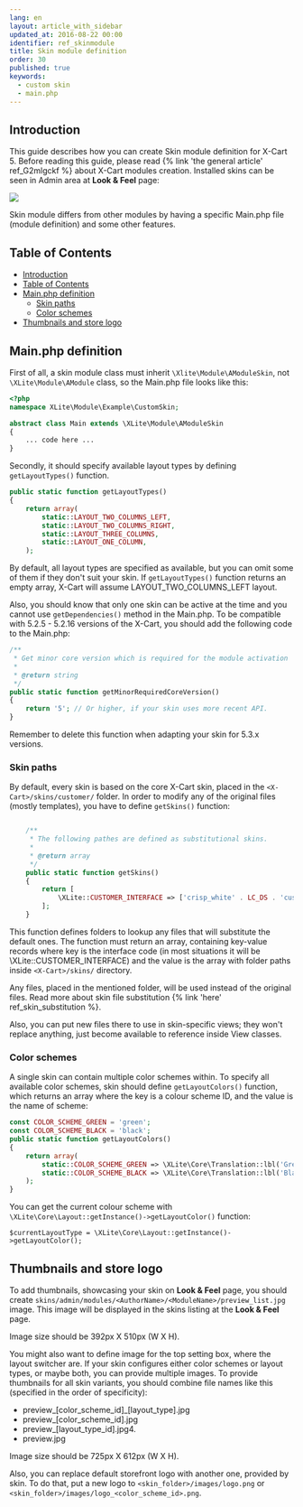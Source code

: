 ```yaml
---
lang: en
layout: article_with_sidebar
updated_at: 2016-08-22 00:00
identifier: ref_skinmodule
title: Skin module definition
order: 30
published: true
keywords:
  - custom skin
  - main.php
---
```



## Introduction

This guide describes how you can create Skin module definition for X-Cart 5. Before reading this guide, please read {% link 'the general article' ref_G2mlgckf %} about X-Cart modules creation. Installed skins can be seen in Admin area at **Look & Feel** page:
    
![]({{site.baseurl}}/attachments/ref_skinmodule/lookandfeel.png)

Skin module differs from other modules by having a specific Main.php file (module definition) and some other features.

## Table of Contents

*   [Introduction](#introduction)
*   [Table of Contents](#table-of-contents)
*   [Main.php definition](#mainphp-definition)
    *   [Skin paths](#skin-paths)
    *   [Color schemes](#color-schemes)
*   [Thumbnails and store logo](#thumbnails-and-store-logo)

## Main.php definition

First of all, a skin module class must inherit `\Xlite\Module\AModuleSkin`, not `\XLite\Module\AModule` class, so the Main.php file looks like this:

```php
<?php
namespace XLite\Module\Example\CustomSkin;

abstract class Main extends \XLite\Module\AModuleSkin
{
    ... code here ...
}

```

Secondly, it should specify available layout types by defining `getLayoutTypes()` function.

```php
public static function getLayoutTypes()
{
    return array(
        static::LAYOUT_TWO_COLUMNS_LEFT,
        static::LAYOUT_TWO_COLUMNS_RIGHT,
        static::LAYOUT_THREE_COLUMNS,
        static::LAYOUT_ONE_COLUMN,
    );
```

By default, all layout types are specified as available, but you can omit some of them if they don't suit your skin. If `getLayoutTypes()` function returns an empty array, X-Cart will assume LAYOUT_TWO_COLUMNS_LEFT layout.

Also, you should know that only one skin can be active at the time and you cannot use `getDependencies()` method in the Main.php. To be compatible with 5.2.5 - 5.2.16 versions of the X-Cart, you should add the following code to the Main.php:

```php
/**
 * Get minor core version which is required for the module activation
 *
 * @return string
 */
public static function getMinorRequiredCoreVersion()
{
    return '5'; // Or higher, if your skin uses more recent API. 
}
```

Remember to delete this function when adapting your skin for 5.3.x versions.

### Skin paths

By default, every skin is based on the core X-Cart skin, placed in the `<X-Cart>/skins/customer/` folder. In order to modify any of the original files (mostly templates), you have to define `getSkins()` function:

```php

    /**
     * The following pathes are defined as substitutional skins.
     *
     * @return array
     */
    public static function getSkins()
    {
        return [
            \XLite::CUSTOMER_INTERFACE => ['crisp_white' . LC_DS . 'customer'],
        ];
    }
```

This function defines folders to lookup any files that will substitute the default ones. The function must return an array, containing key-value records where key is the interface code (in most situations it will be \XLite::CUSTOMER_INTERFACE) and the value is the array with folder paths inside `<X-Cart>/skins/` directory.

Any files, placed in the mentioned folder, will be used instead of the original files. Read more about skin file substitution {% link 'here' ref_skin_substitution %}.

Also, you can put new files there to use in skin-specific views; they won't replace anything, just become available to reference inside View classes.

### Color schemes

A single skin can contain multiple color schemes within. To specify all available color schemes, skin should define `getLayoutColors()` function, which returns an array where the key is a colour scheme ID, and the value is the name of scheme:

```php
const COLOR_SCHEME_GREEN = 'green';
const COLOR_SCHEME_BLACK = 'black';
public static function getLayoutColors()
{
    return array(
        static::COLOR_SCHEME_GREEN => \XLite\Core\Translation::lbl('Green grass'),
        static::COLOR_SCHEME_BLACK => \XLite\Core\Translation::lbl('Black stone'),
    );
}
```

You can get the current colour scheme with `\XLite\Core\Layout::getInstance()->getLayoutColor()` function:

```
$currentLayoutType = \XLite\Core\Layout::getInstance()->getLayoutColor();
```

## Thumbnails and store logo

To add thumbnails, showcasing your skin on **Look & Feel** page, you should create `skins/admin/modules/<AuthorName>/<ModuleName>/preview_list.jpg` image. This image will be displayed in the skins listing at the **Look & Feel** page.

Image size should be 392px X 510px (W X H).

You might also want to define image for the top setting box, where the layout switcher are. If your skin configures either color schemes or layout types, or maybe both, you can provide multiple images. To provide thumbnails for all skin variants, you should combine file names like this (specified in the order of specificity):

*   preview_[color_scheme_id]_[layout_type].jpg
*   preview_[color_scheme_id].jpg
*   preview_[layout_type_id].jpg4. 
*   preview.jpg

Image size should be 725px X 612px (W X H).

Also, you can replace default storefront logo with another one, provided by skin. To do that, put a new logo to `<skin_folder>/images/logo.png` or `<skin_folder>/images/logo_<color_scheme_id>.png`.



